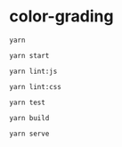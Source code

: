# color-grading #

`yarn`

`yarn start`

`yarn lint:js`

`yarn lint:css`

`yarn test`

`yarn build`

`yarn serve`
